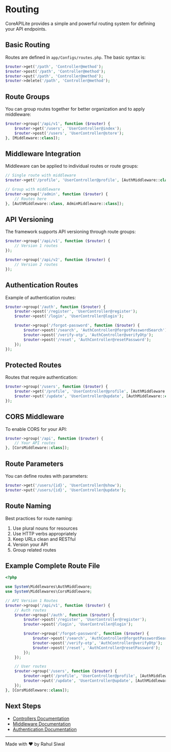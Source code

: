# Routing

CoreAPILite provides a simple and powerful routing system for defining your API endpoints.

## Basic Routing

Routes are defined in `app/Configs/routes.php`. The basic syntax is:

```php
$router->get('/path', 'Controller@method');
$router->post('/path', 'Controller@method');
$router->put('/path', 'Controller@method');
$router->delete('/path', 'Controller@method');
```

## Route Groups

You can group routes together for better organization and to apply middleware:

```php
$router->group('/api/v1', function ($router) {
    $router->get('/users', 'UserController@index');
    $router->post('/users', 'UserController@store');
}, [Middleware::class]);
```

## Middleware Integration

Middleware can be applied to individual routes or route groups:

```php
// Single route with middleware
$router->get('/profile', 'UserController@profile', [AuthMiddleware::class]);

// Group with middleware
$router->group('/admin', function ($router) {
    // Routes here
}, [AuthMiddleware::class, AdminMiddleware::class]);
```

## API Versioning

The framework supports API versioning through route groups:

```php
$router->group('/api/v1', function ($router) {
    // Version 1 routes
});

$router->group('/api/v2', function ($router) {
    // Version 2 routes
});
```

## Authentication Routes

Example of authentication routes:

```php
$router->group('/auth', function ($router) {
    $router->post('/register', 'UserController@register');
    $router->post('/login', 'UserController@login');

    $router->group('/forgot-password', function ($router) {
        $router->post('/search', 'AuthController@forgotPasswordSearch');
        $router->post('/verify-otp', 'AuthController@verifyOtp');
        $router->post('/reset', 'AuthController@resetPassword');
    });
});
```

## Protected Routes

Routes that require authentication:

```php
$router->group('/users', function ($router) {
    $router->get('/profile', 'UserController@profile', [AuthMiddleware::class]);
    $router->put('/update', 'UserController@update', [AuthMiddleware::class]);
});
```

## CORS Middleware

To enable CORS for your API:

```php
$router->group('/api', function ($router) {
    // Your API routes
}, [CorsMiddleware::class]);
```

## Route Parameters

You can define routes with parameters:

```php
$router->get('/users/{id}', 'UserController@show');
$router->put('/users/{id}', 'UserController@update');
```

## Route Naming

Best practices for route naming:

1. Use plural nouns for resources
2. Use HTTP verbs appropriately
3. Keep URLs clean and RESTful
4. Version your API
5. Group related routes

## Example Complete Route File

```php
<?php

use System\Middlewares\AuthMiddleware;
use System\Middlewares\CorsMiddleware;

// API Version 1 Routes
$router->group('/api/v1', function ($router) {
    // Auth routes
    $router->group('/auth', function ($router) {
        $router->post('/register', 'UserController@register');
        $router->post('/login', 'UserController@login');

        $router->group('/forgot-password', function ($router) {
            $router->post('/search', 'AuthController@forgotPasswordSearch');
            $router->post('/verify-otp', 'AuthController@verifyOtp');
            $router->post('/reset', 'AuthController@resetPassword');
        });
    });

    // User routes
    $router->group('/users', function ($router) {
        $router->get('/profile', 'UserController@profile', [AuthMiddleware::class]);
        $router->put('/update', 'UserController@update', [AuthMiddleware::class]);
    });
}, [CorsMiddleware::class]);
```

## Next Steps

- [Controllers Documentation](../controllers/README.md)
- [Middleware Documentation](../middleware/README.md)
- [Authentication Documentation](../authentication/README.md)

---

Made with ❤️ by Rahul Siwal 